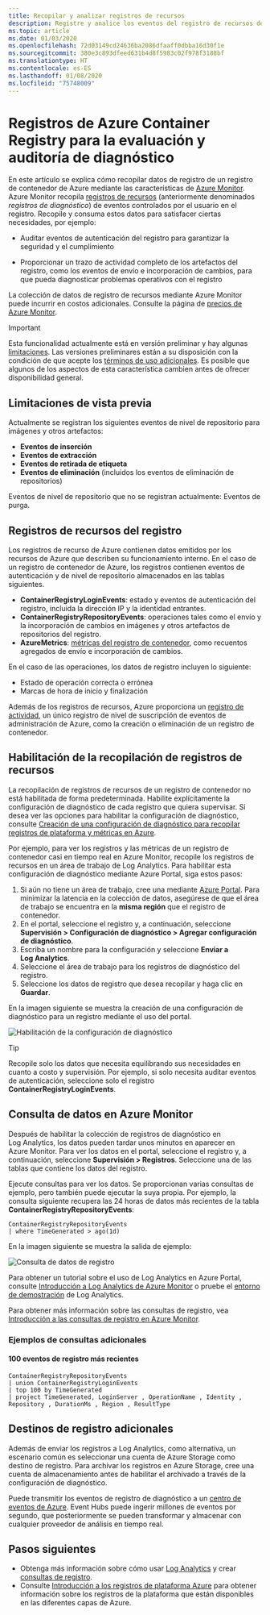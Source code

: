 ```yaml
---
title: Recopilar y analizar registros de recursos
description: Registre y analice los eventos del registro de recursos de Azure Container Registry como la autenticación, y el envío y la incorporación de cambios en imágenes.
ms.topic: article
ms.date: 01/03/2020
ms.openlocfilehash: 72d03149cd24636ba2086dfaaff0dbba16d30f1e
ms.sourcegitcommit: 380e3c893dfeed631b4d8f5983c02f978f3188bf
ms.translationtype: HT
ms.contentlocale: es-ES
ms.lasthandoff: 01/08/2020
ms.locfileid: "75748009"
---
```

# <a name="azure-container-registry-logs-for-diagnostic-evaluation-and-auditing"></a>Registros de Azure Container Registry para la evaluación y auditoría de diagnóstico

En este artículo se explica cómo recopilar datos de registro de un registro de contenedor de Azure mediante las características de [Azure Monitor](../azure-monitor/overview.md). Azure Monitor recopila [registros de recursos](../azure-monitor/platform/platform-logs-overview.md) (anteriormente denominados *registros de diagnóstico*) de eventos controlados por el usuario en el registro. Recopile y consuma estos datos para satisfacer ciertas necesidades, por ejemplo:

* Auditar eventos de autenticación del registro para garantizar la seguridad y el cumplimiento 

* Proporcionar un trazo de actividad completo de los artefactos del registro, como los eventos de envío e incorporación de cambios, para que pueda diagnosticar problemas operativos con el registro 

La colección de datos de registro de recursos mediante Azure Monitor puede incurrir en costos adicionales. Consulte la página de [precios de Azure Monitor](https://azure.microsoft.com/pricing/details/monitor/). 


> [!IMPORTANT]
> Esta funcionalidad actualmente está en versión preliminar y hay algunas [limitaciones](#preview-limitations). Las versiones preliminares están a su disposición con la condición de que acepte los [términos de uso adicionales][terms-of-use]. Es posible que algunos de los aspectos de esta característica cambien antes de ofrecer disponibilidad general.

## <a name="preview-limitations"></a>Limitaciones de vista previa

Actualmente se registran los siguientes eventos de nivel de repositorio para imágenes y otros artefactos:

* **Eventos de inserción**
* **Eventos de extracción**
* **Eventos de retirada de etiqueta**
* **Eventos de eliminación** (incluidos los eventos de eliminación de repositorios)

Eventos de nivel de repositorio que no se registran actualmente: Eventos de purga.

## <a name="registry-resource-logs"></a>Registros de recursos del registro

Los registros de recurso de Azure contienen datos emitidos por los recursos de Azure que describen su funcionamiento interno. En el caso de un registro de contenedor de Azure, los registros contienen eventos de autenticación y de nivel de repositorio almacenados en las tablas siguientes. 

* **ContainerRegistryLoginEvents**: estado y eventos de autenticación del registro, incluida la dirección IP y la identidad entrantes.
* **ContainerRegistryRepositoryEvents**: operaciones tales como el envío y la incorporación de cambios en imágenes y otros artefactos de repositorios del registro.
* **AzureMetrics**: [métricas del registro de contenedor](../azure-monitor/platform/metrics-supported.md#microsoftcontainerregistryregistries), como recuentos agregados de envío e incorporación de cambios.

En el caso de las operaciones, los datos de registro incluyen lo siguiente:
  * Estado de operación correcta o errónea
  * Marcas de hora de inicio y finalización

Además de los registros de recursos, Azure proporciona un [registro de actividad](../azure-monitor/platform/platform-logs-overview.md), un único registro de nivel de suscripción de eventos de administración de Azure, como la creación o eliminación de un registro de contenedor.

## <a name="enable-collection-of-resource-logs"></a>Habilitación de la recopilación de registros de recursos

La recopilación de registros de recursos de un registro de contenedor no está habilitada de forma predeterminada. Habilite explícitamente la configuración de diagnóstico de cada registro que quiera supervisar. Si desea ver las opciones para habilitar la configuración de diagnóstico, consulte [Creación de una configuración de diagnóstico para recopilar registros de plataforma y métricas en Azure](../azure-monitor/platform/diagnostic-settings.md).

Por ejemplo, para ver los registros y las métricas de un registro de contenedor casi en tiempo real en Azure Monitor, recopile los registros de recursos en un área de trabajo de Log Analytics. Para habilitar esta configuración de diagnóstico mediante Azure Portal, siga estos pasos:

1. Si aún no tiene un área de trabajo, cree una mediante [Azure Portal](../azure-monitor/learn/quick-create-workspace.md). Para minimizar la latencia en la colección de datos, asegúrese de que el área de trabajo se encuentra en la **misma región** que el registro de contenedor.
1. En el portal, seleccione el registro y, a continuación, seleccione **Supervisión > Configuración de diagnóstico > Agregar configuración de diagnóstico**.
1. Escriba un nombre para la configuración y seleccione **Enviar a Log Analytics**.
1. Seleccione el área de trabajo para los registros de diagnóstico del registro.
1. Seleccione los datos de registro que desea recopilar y haga clic en **Guardar**.

En la imagen siguiente se muestra la creación de una configuración de diagnóstico para un registro mediante el uso del portal.

![Habilitación de la configuración de diagnóstico](media/container-registry-diagnostics-audit-logs/diagnostic-settings.png)

> [!TIP]
> Recopile solo los datos que necesita equilibrando sus necesidades en cuanto a costo y supervisión. Por ejemplo, si solo necesita auditar eventos de autenticación, seleccione solo el registro **ContainerRegistryLoginEvents**. 

## <a name="view-data-in-azure-monitor"></a>Consulta de datos en Azure Monitor

Después de habilitar la colección de registros de diagnóstico en Log Analytics, los datos pueden tardar unos minutos en aparecer en Azure Monitor. Para ver los datos en el portal, seleccione el registro y, a continuación, seleccione **Supervisión > Registros**. Seleccione una de las tablas que contiene los datos del registro. 

Ejecute consultas para ver los datos. Se proporcionan varias consultas de ejemplo, pero también puede ejecutar la suya propia. Por ejemplo, la consulta siguiente recupera las 24 horas de datos más recientes de la tabla **ContainerRegistryRepositoryEvents**:

```Kusto
ContainerRegistryRepositoryEvents
| where TimeGenerated > ago(1d) 
```

En la imagen siguiente se muestra la salida de ejemplo:

![Consulta de datos de registro](media/container-registry-diagnostics-audit-logs/azure-monitor-query.png)

Para obtener un tutorial sobre el uso de Log Analytics en Azure Portal, consulte [Introducción a Log Analytics de Azure Monitor](../azure-monitor/log-query/get-started-portal.md) o pruebe el [entorno de demostración](https://portal.loganalytics.io/demo) de Log Analytics. 

Para obtener más información sobre las consultas de registro, vea [Introducción a las consultas de registro en Azure Monitor](../azure-monitor/log-query/log-query-overview.md).

### <a name="additional-query-examples"></a>Ejemplos de consultas adicionales

#### <a name="100-most-recent-registry-events"></a>100 eventos de registro más recientes

```Kusto
ContainerRegistryRepositoryEvents
| union ContainerRegistryLoginEvents
| top 100 by TimeGenerated
| project TimeGenerated, LoginServer , OperationName , Identity , Repository , DurationMs , Region , ResultType
```

## <a name="additional-log-destinations"></a>Destinos de registro adicionales

Además de enviar los registros a Log Analytics, como alternativa, un escenario común es seleccionar una cuenta de Azure Storage como destino de registro. Para archivar los registros en Azure Storage, cree una cuenta de almacenamiento antes de habilitar el archivado a través de la configuración de diagnóstico.

Puede transmitir los eventos de registro de diagnóstico a un [centro de eventos de Azure](../event-hubs/event-hubs-what-is-event-hubs.md). Event Hubs puede ingerir millones de eventos por segundo, que posteriormente se pueden transformar y almacenar con cualquier proveedor de análisis en tiempo real. 

## <a name="next-steps"></a>Pasos siguientes

* Obtenga más información sobre cómo usar [Log Analytics](../azure-monitor/log-query/get-started-portal.md) y crear [consultas de registro](../azure-monitor/log-query/get-started-queries.md).
* Consulte [Introducción a los registros de plataforma Azure](../azure-monitor/platform/platform-logs-overview.md) para obtener información sobre los registros de la plataforma que están disponibles en las diferentes capas de Azure.

<!-- LINKS - External -->
[terms-of-use]: https://azure.microsoft.com/support/legal/preview-supplemental-terms/
